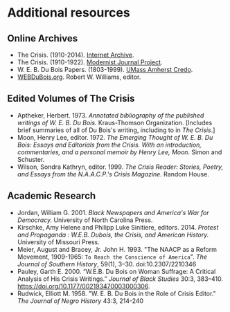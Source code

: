 # Additional resources


## Online Archives

* The Crisis. (1910-2014). [Internet Archive](https://archive.org/details/pub_crisis).
* The Crisis. (1910-1922). [Modernist Journal Project](https://modjourn.org/journal/crisis/).
* W. E. B. Du Bois Papers. (1803-1999). [UMass Amherst Credo](https://credo.library.umass.edu/view/collection/mums312).
* [WEBDuBois.org](http://www.webdubois.org/index.html). Robert W. Williams, editor.

## Edited Volumes of The Crisis
* Aptheker, Herbert. 1973. *Annotated bibliography of the published writings of W. E. B. Du Bois.* Kraus-Thomson Organization. [Includes brief summaries of all of Du Bois's writing, including to in *The Crisis*.]
* Moon, Henry Lee, editor. 1972. *The Emerging Thought of W. E. B. Du Bois: Essays and Editorials from the Crisis. With an introduction, commentaries, and a personal memoir by Henry Lee, Moon.* Simon and Schuster.
* Wilson, Sondra Kathryn, editor. 1999. *The Crisis Reader: Stories, Poetry, and Essays from the N.A.A.C.P.'s Crisis Magazine.* Random House.


## Academic Research

* Jordan, William G. 2001. *Black Newspapers and America's War for Democracy.* University of North Carolina Press.
* Kirschke, Amy Helene and Philipp Luke Sinitiere, editors. 2014. *Protest and Propaganda : W.E.B. Dubois, the Crisis, and American History.* University of Missouri Press.
* Meier, August and Bracey, Jr. John H.  1993. "The NAACP as a Reform Movement, 1909-1965: `To Reach the Conscience of America`". *The Journal of Southern History*, 59(1), 3–30. doi:10.2307/2210346
* Pauley, Garth E. 2000. “W.E.B. Du Bois on Woman Suffrage: A Critical Analysis of His Crisis Writings.” *Journal of Black Studies* 30:3, 383–410. https://doi.org/10.1177/002193470003000306.
* Rudwick, Elliott M. 1958. "W. E. B. Du Bois in the Role of Crisis Editor." *The Journal of Negro History* 43:3, 214-240
